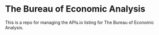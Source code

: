 # The Bureau of Economic Analysis
This is a repo for managing the APIs.io listing for The Bureau of Economic Analysis.